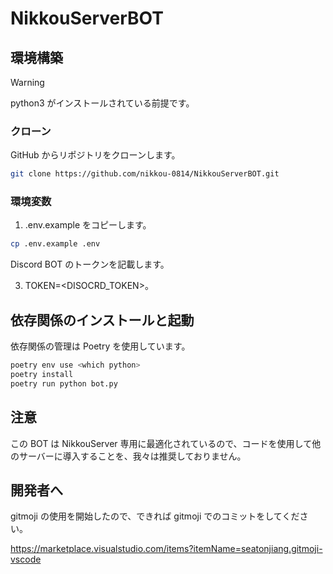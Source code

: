 # NikkouServerBOT

## 環境構築

> [!WARNING]
> python3 がインストールされている前提です。

### クローン

GitHub からリポジトリをクローンします。

```bash
git clone https://github.com/nikkou-0814/NikkouServerBOT.git
```

### 環境変数

1. .env.example をコピーします。

```bash
cp .env.example .env
```

Discord BOT のトークンを記載します。

3. TOKEN=<DISOCRD_TOKEN>。

## 依存関係のインストールと起動

依存関係の管理は Poetry を使用しています。

```bash
poetry env use <which python>
poetry install
poetry run python bot.py
```

## 注意

この BOT は NikkouServer 専用に最適化されているので、コードを使用して他のサーバーに導入することを、我々は推奨しておりません。

## 開発者へ

gitmoji の使用を開始したので、できれば gitmoji でのコミットをしてください。

https://marketplace.visualstudio.com/items?itemName=seatonjiang.gitmoji-vscode
